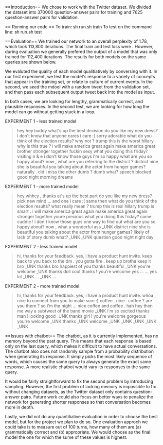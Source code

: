 ==Introduction==
We chose to work with the Twitter dataset. We divided the dataset into 370000 question-answer pairs for training and 7625 question-answer pairs for validation.

== Running our code ==
To train:
sh run.sh train 
To test on the command line:
sh run.sh test

==Evaluation==
We trained our network to an overall perplexity of 1.78, which took 113,800 iterations. The final train and test loss were . However, during evaluation we generally prefered the output of a model that was only trained for 112,400 iterations. The results for both models on the same queries are shown below.

We evaluted the quality of each model qualitiatively by conversing with it. In our first experiment, we test the model's response to a variety of concepts that appear in the training set, or relate to culture of current events. In the second, we seed the mdoel with a random tweet from the validation set, and then pass each subsequent output tweet back into the model as input.

In both cases, we are looking for lengthy, grammatically correct, and plausible responses. In the second test, we are looking for how long the model can go without getting stuck in a loop. 

EXPERIMENT 1 - less trained model
> hey
hey buddy
> what's up
the best decision
> do you like my new dress?
i don't know that anyone cares
> i care :(
sorry adorable
> what do you think of the election results?
why not ?
> trump
this is the worst
> hillary
why is this true ?
> i will make america great again
make america great brother
> stronger together
fuckin sexy
> what you doing this friday?
visiting n & e
> i don't know those guys
i'm so happy
> what are you so happy about?
now , what are you referring to the district ?
> district nine
she is beautiful
> you talking about the actor from hunger games?
naturally . did i miss the other dumb ?
> dumb what?
speech blocked
> good night
morning dreams

EXPERIMENT 1 - more trained model
> hey
whhey , thanks
> at's up
the best part
> do you like my new dress?
pick new mind ... and one
> i care :(
same then
> what do you think of the election results?
what really mean ?
> trump
this is real
> hillary
trump is smart .
> i will make america great again
make america great again
> stronger together
youre precious
> what you doing this friday?
come cuddle !
> i don't know those guys
one way to find out
> what are you so happy about?
now , what a wonderful ass \_UNK
> district nine
she is beautiful
>  you talking about the actor from hunger games?
likely of lack of story
> dumb what?
\_UNK \_UNK question
> good night
night day

EXPERIMENT 2 - less trained model
> hi, thanks for your feedback. yes, i have a product hunt invite.
> keep back to you back to the dm .
> you gotta fire . keep up brotha
> keep it bro \_UNK
> thanks bro
> happiest of you
> thanks beautiful \_UNK
> you're welcome \_UNK
> thanks doll
> cool thanks !
> you're welcome
> yes ...
> ... yes
> lol
> \_UNK ...
> \_UNK ...

EXPERIMENT 2 - more trained model
> hi, thanks for your feedback. yes, i have a product hunt invite.
> whoa , nice to connect from you to make sure :)
> coffee . nice . coffee ? are you there ?
> so i'm the night ... nice coffee and coffee .
> hah hey then me way
> a subtweet of the band
> movie \_UNK
> i'm so excited
> thanks man !
> looking good \_UNK
> thanks girl !
> you're welcome gorgeous
> you're welcome \_UNK
> thanks \_UNK
> welcome \_UNK
> \_UNK \_UNK
> \_UNK \_UNK

==Issues with chatbot==
The chatbot, as it is currently implemented, has no memory beyond the past query. This means that each response is based only on the last query, which makes it difficult to have actual conversations. The chatbot also does not randomly sample from a probability distribution when generating its response. It simply picks the most likely sequence of words, which causes the same query to always generate the exact same response. A more realistic chatbot would vary its responses to the same query.

It would be fairly straightforward to fix the second problem by introducing sampling. However, the first problem of lacking memory is impossible to fix without changing datasets, as the Twitter dataset only contains question-answer pairs. Future work could also focus on better ways to penalize the network for generating shorter responses so that conversation becomes more in depth.

Lastly, we did not do any quantitiative evaluation in order to choose the best model, but for the project we plan to do so. One evaluation approch we could take is to measure out of 100 turns, how many of them are (a) grammatically correct and (b) appropriate. We would choose as the final model the one for which the sume of these values is highest.


